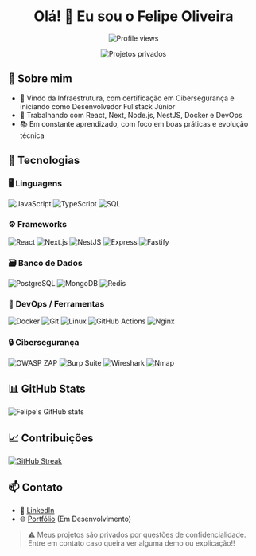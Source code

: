 <h1 align="center">Olá! 👋 Eu sou o Felipe Oliveira</h1>

<p align="center">
  <img src="https://komarev.com/ghpvc/?username=felipeoliveira&style=flat-square" alt="Profile views" />
</p>

<p align="center">
  <img src="https://img.shields.io/badge/%F0%9F%94%92%20Projetos-Privados-critical?style=for-the-badge&logo=github" alt="Projetos privados">
</p>

## 💼 Sobre mim
- 🔐 Vindo da Infraestrutura, com certificação em Cibersegurança e iniciando como Desenvolvedor Fullstack Júnior
- 🚀 Trabalhando com React, Next, Node.js, NestJS, Docker e DevOps
- 📚 Em constante aprendizado, com foco em boas práticas e evolução técnica

## 🧰 Tecnologias

### 🖥️ **Linguagens**
![JavaScript](https://img.shields.io/badge/-JavaScript-black?style=flat-square&logo=javascript)
![TypeScript](https://img.shields.io/badge/-TypeScript-3178C6?style=flat-square&logo=typescript)
![SQL](https://img.shields.io/badge/-SQL-003B57?style=flat-square&logo=postgresql)

### ⚙️ **Frameworks**
![React](https://img.shields.io/badge/-React-61DAFB?style=flat-square&logo=react)
![Next.js](https://img.shields.io/badge/-Next.js-000000?style=flat-square&logo=nextdotjs)
![NestJS](https://img.shields.io/badge/-NestJS-E0234E?style=flat-square&logo=nestjs)
![Express](https://img.shields.io/badge/-Express-000000?style=flat-square&logo=express)
![Fastify](https://img.shields.io/badge/-Fastify-000000?style=flat-square&logo=fastify)

### 🗃️ **Banco de Dados**
![PostgreSQL](https://img.shields.io/badge/-PostgreSQL-336791?style=flat-square&logo=postgresql)
![MongoDB](https://img.shields.io/badge/-MongoDB-47A248?style=flat-square&logo=mongodb)
![Redis](https://img.shields.io/badge/-Redis-DC382D?style=flat-square&logo=redis)

### 🚀 **DevOps / Ferramentas**
![Docker](https://img.shields.io/badge/-Docker-2496ED?style=flat-square&logo=docker)
![Git](https://img.shields.io/badge/-Git-F05032?style=flat-square&logo=git)
![Linux](https://img.shields.io/badge/-Linux-FCC624?style=flat-square&logo=linux)
![GitHub Actions](https://img.shields.io/badge/-GitHub%20Actions-2088FF?style=flat-square&logo=githubactions)
![Nginx](https://img.shields.io/badge/-Nginx-009639?style=flat-square&logo=nginx)

### 🔒 **Cibersegurança**
![OWASP ZAP](https://img.shields.io/badge/-OWASP%20ZAP-1C1C1C?style=flat-square&logo=owasp)
![Burp Suite](https://img.shields.io/badge/-Burp%20Suite-FF6600?style=flat-square&logo=burpsuite)
![Wireshark](https://img.shields.io/badge/-Wireshark-1679A7?style=flat-square&logo=wireshark)
![Nmap](https://img.shields.io/badge/-Nmap-4F5D95?style=flat-square&logo=nmap)

## 📊 GitHub Stats
![Felipe's GitHub stats](https://github-readme-stats.vercel.app/api?username=felipeoliveira&show_icons=true&theme=tokyonight)

## 📈 Contribuições
[![GitHub Streak](https://streak-stats.demolab.com/?user=felipeoliveira&theme=tokyonight)](https://git.io/streak-stats)

## 📫 Contato
- 💼 [LinkedIn](https://www.linkedin.com/in/felipe-oliveira-255628252/)
- 🌐 [Portfólio](https://seuportfolio.com) (Em Desenvolvimento)

> ⚠️ Meus projetos são privados por questões de confidencialidade. Entre em contato caso queira ver alguma demo ou explicação!!
